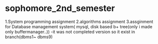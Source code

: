 # sophomore_2nd_semester

1.System programming assignment
2.algorithms assignment
3.assginment for Database management system( mysql, disk based b+ tree(only i made only buffermanager..)) -it was not completed version so it exist in branch(dbms1~ dbms9) 
